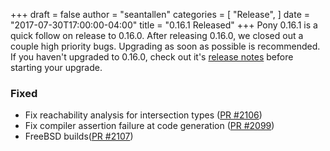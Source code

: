 +++
draft = false
author = "seantallen"
categories = [
    "Release",
]
date = "2017-07-30T17:00:00-04:00"
title = "0.16.1 Released"
+++
Pony 0.16.1 is a quick follow on release to 0.16.0. After releasing 0.16.0, we closed out a couple high priority bugs. Upgrading as soon as possible is recommended. If you haven't upgraded to 0.16.0, check out it's [release notes](https://www.ponylang.io/blog/2017/07/0.16.0-released/) before starting your upgrade.
<!--more-->

### Fixed

- Fix reachability analysis for intersection types ([PR #2106](https://github.com/ponylang/ponyc/pull/2106))
- Fix compiler assertion failure at code generation ([PR #2099](https://github.com/ponylang/ponyc/pull/2099))
- FreeBSD builds([PR #2107](https://github.com/ponylang/ponyc/pull/2107))
